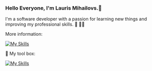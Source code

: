 ### Hello Everyone, I'm Lauris Mihailovs.:wave:

I'm a software developer with a passion for learning new things and improving my professional skills. :brain: :man_technologist:

More information: 

[![My Skills](https://skillicons.dev/icons?i=linkedin)](https://www.linkedin.com/in/lauris-mihailovs/)

:toolbox: My tool box:

[![My Skills](https://skillicons.dev/icons?i=cs,dotnet,git,ts,html,css,sqlite)]()





